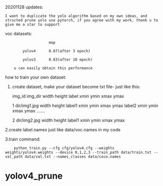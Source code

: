 20201128 updates:

    I want to duplicate the yolo algorithm based on my own ideas, and structed prune yolo use pytorch, if you agree with my work, thank u to give me a star to support


voc datasets:

                        map

            yolov4      0.87(after 3 epoch)

            yolov3      0.83(after 10 epoch)

        u can easily obtain this performance



how to train your own dataset:

1. create dataset, make your dataset become txt file- just like this:

    img_id img_dir width height label xmin ymin xmax ymax

    1 dir/img1.jpg width height label1 xmin ymin xmax ymax label2 xmin ymin xmax ymax .......

    2 dir/img2.jpg width height label1 xmin ymin xmax ymax

2.create label.names just like data/voc.names in my code


3.train command:

        python train.py --cfg cfg/yolov4.cfg --weights weights/yolov4.weights --device 0,1,2,3 --train_path data/train.txt --val_path data/val.txt --names_classes data/coco.names


# yolov4_prune
